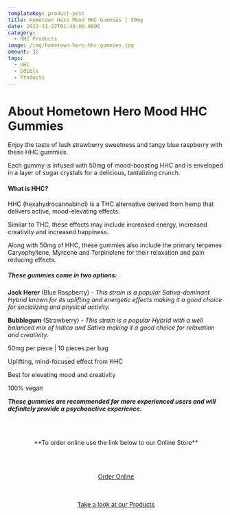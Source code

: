 ```yaml
---
templateKey: product-post
title: Hometown Hero Mood HHC Gummies | 50mg
date: 2022-11-22T01:40:00.000Z
category:
  - HHC Products
image: /img/hometown-hero-hhc-gummies.jpg
amount: 32
tags:
  - HHC
  - Edible
  - Products
---
```

# **About Hometown Hero Mood HHC Gummies**

Enjoy the taste of lush strawberry sweetness and tangy blue raspberry with these HHC gummies.

Each gummy is infused with 50mg of mood-boosting HHC and is enveloped in a layer of sugar crystals for a delicious, tantalizing crunch.

#### **What is HHC?**

HHC (hexahydrocannabinol) is a THC alternative derived from hemp that delivers active, mood-elevating effects. 

Similar to THC, these effects may include increased energy, increased creativity and increased happiness. 

Along with 50mg of HHC, these gummies also include the primary terpenes Caryophyllene, Myrcene and Terpinolene for their relaxation and pain reducing effects.

##### These gummies come in two options:

**Jack Herer** (Blue Raspberry) - *This strain is a popular Sativa-dominant Hybrid known for its uplifting and energetic effects making it a good choice for socializing and physical activity.*

**Bubblegum** (Strawberry) - *This strain is a popular Hybrid with a well balanced mix of Indica and Sativa making it a good choice for relaxation and creativity.*

50mg per piece | 10 pieces per bag

Uplifting, mind-focused effect from HHC

Best for elevating mood and creativity

100% vegan

***These gummies are recommended for more experienced users and will definitely provide a psychoactive experience.***

<br><br>

<Center>

\*\*To order online use the link below to our Online Store\*\*

<br><br>

<Center><a class="link-view-more-products" target="_blank" href="https://capitalcbd.shop/product/hometown-hero-mood-hhc-gummies/">Order Online</a></

<br><br><br>

<Center><a class="link-view-more-products" target="_blank" href="https://capitalamericanshaman.com/products">Take a look at our Products</a></Center>

<br><br>
